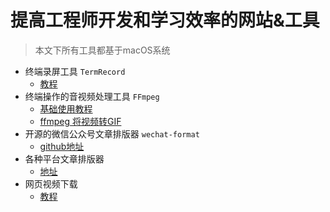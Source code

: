 # 提高工程师开发和学习效率的网站&工具

> 本文下所有工具都基于macOS系统

* 终端录屏工具 `TermRecord ` 
	* [教程](https://www.linuxidc.com/Linux/2019-04/157925.htm)
* 终端操作的音视频处理工具 `FFmpeg`
	* [基础使用教程](https://www.jianshu.com/p/ddafe46827b7)
	* [ffmpeg 将视频转GIF](https://mp.weixin.qq.com/s/624Hv1krGUboecz1QX8O1g)
* 开源的微信公众号文章排版器 `wechat-format`
	* [github地址](https://github.com/lyricat/wechat-format)
* 各种平台文章排版器
	* [地址](https://www.mdnice.com/)
* 网页视频下载
	* [教程](https://juejin.im/post/5d05af80e51d4577770e7379?utm_source=gold_browser_extension)